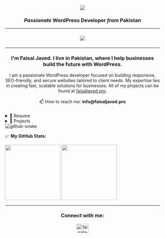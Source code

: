 <h1 align="center">
    <img src="https://readme-typing-svg.herokuapp.com/?font=Righteous&size=35&center=true&vCenter=true&width=500&height=70&duration=4000&lines=Hi+There!+👋;+I'm+Faisal+Javed!;" />
</h1>

<h3 align="center"><i>Passionate</i> <b>WordPress Developer</b> <i>from</i> <b>Pakistan</b></h3>

---
###
<p align="center">
  <a href="https://faisaljaved.pro">
    <img src="https://skillicons.dev/icons?i=html,css,js,php,firebase&theme=light&perline=5" />
  </a>
</p>

###
---
<h3 align="center"> <b>I'm Faisal Javed. I live in Pakistan, where I help businesses build the future with WordPress.</b></h3>

<p align="center">
  I am a passionate WordPress developer focused on building responsive, SEO-friendly, and secure websites tailored to client needs. My expertise lies in creating fast, scalable solutions for businesses. All of my projects can be found at <a href="https://faisaljaved.pro">faisaljaved.pro</a>.<br><br>
  📫 How to reach me: <strong>info@faisaljaved.pro</strong>
</p>

###

<details>
  <summary>📃 Resume</summary>

## Experience
- 👨‍💻 **WordPress Developer**
📍 Freelance / Online\
🔗 All projects: [https://faisaljaved.pro](https://faisaljaved.pro)

## Skills
<img align="right" src="https://img.shields.io/badge/PHP-777BB4?logo=php&logoColor=white" />
<img align="right" src="https://img.shields.io/badge/CSS3-1572B6?logo=css3&logoColor=white" />
<img align="right" src="https://img.shields.io/badge/HTML5-E34F26?logo=html5&logoColor=white" />
<img align="right" src="https://img.shields.io/badge/JavaScript-F7DF1E?logo=javascript&logoColor=white" />
<img align="right" src="https://img.shields.io/badge/Firebase-FFCA28?logo=firebase&logoColor=white" />

</details>

<details>
  <summary>📱 Projects</summary>

| Name                 | A short summary                              | Link |
| -------------------- | -------------------------------------------- | --------- |
| Personal Portfolio    | My personal portfolio website built with WordPress | [faisaljaved.pro](https://faisaljaved.pro) |

</details>

<picture>
  <source media="(prefers-color-scheme: dark)" srcset="https://raw.githubusercontent.com/samcuxx/samcuxx/output/github-snake-dark.svg" />
  <source media="(prefers-color-scheme: light)" srcset="https://raw.githubusercontent.com/samcuxx/samcuxx/output/github-snake.svg" />
  <img alt="github-snake" src="https://raw.githubusercontent.com/samcuxx/samcuxx/output/github-snake.svg" />
</picture>

📈 **My GitHub Stats:**

<p>
  <img height="180em" src="https://github-readme-stats.vercel.app/api?username=faisaljaved-wpdev&show_icons=true&hide_border=true&&count_private=true&include_all_commits=true" />
  <img height="180em" src="https://github-readme-stats.vercel.app/api/top-langs/?username=faisaljaved-wpdev&show_icons=true&hide_border=true&layout=compact&langs_count=5"/>
</p>

---

<div>
<h3 align="center">Connect with me:</h3>
<p align="center">
<a href="https://fb.com/faisalwpdev" target="blank"><img align="center" src="https://raw.githubusercontent.com/rahuldkjain/github-profile-readme-generator/master/src/images/icons/Social/facebook.svg" alt="faisalwpdev" height="30" width="40" /></a>
</p>
</div>
